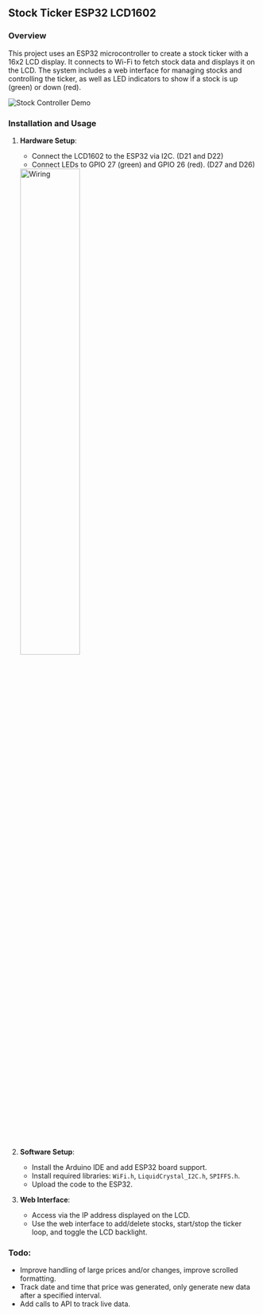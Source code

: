 ## Stock Ticker ESP32 LCD1602

### Overview

This project uses an ESP32 microcontroller to create a stock ticker with a 16x2 LCD display. It connects to Wi-Fi to fetch stock data and displays it on the LCD. The system includes a web interface for managing stocks and controlling the ticker, as well as LED indicators to show if a stock is up (green) or down (red). 

![Stock Controller Demo](https://raw.githubusercontent.com/AndyGutterman/StockTicker-ESP32-LCD1602/main/demo_images/stock_controller_demo.PNG)

### Installation and Usage

1. **Hardware Setup**:
   - Connect the LCD1602 to the ESP32 via I2C. (D21 and D22)
   - Connect LEDs to GPIO 27 (green) and GPIO 26 (red). (D27 and D26)
  
   <img src="https://raw.githubusercontent.com/AndyGutterman/StockTicker-ESP32-LCD1602/main/demo_images/wiring.jpg" alt="Wiring" style="width: 50%; max-width: 400px;">

2. **Software Setup**:
   - Install the Arduino IDE and add ESP32 board support.
   - Install required libraries: `WiFi.h`, `LiquidCrystal_I2C.h`, `SPIFFS.h`.
   - Upload the code to the ESP32.

3. **Web Interface**:
   - Access via the IP address displayed on the LCD.
   - Use the web interface to add/delete stocks, start/stop the ticker loop, and toggle the LCD backlight.

### Todo:
   - Improve handling of large prices and/or changes, improve scrolled formatting.
   - Track date and time that price was generated, only generate new data after a specified interval.
   - Add calls to API to track live data.
